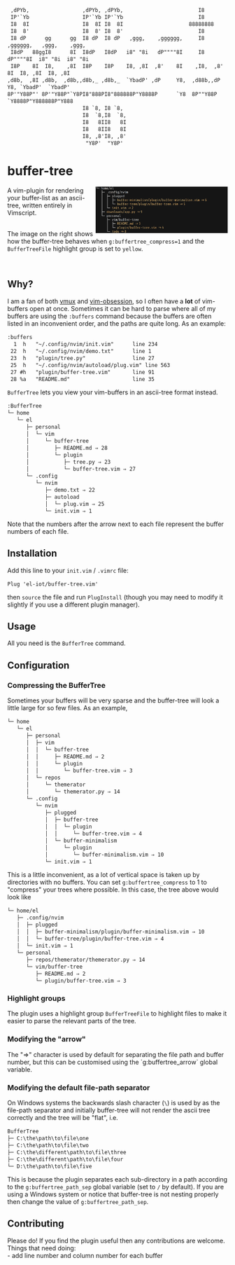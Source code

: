 ```

 ,dPYb,                 ,dPYb, ,dPYb,                        I8
 IP'`Yb                 IP'`Yb IP'`Yb                        I8
 I8  8I                 I8  8I I8  8I                     88888888
 I8  8'                 I8  8' I8  8'                        I8
 I8 dP      gg      gg  I8 dP  I8 dP   ,ggg,    ,gggggg,     I8    ,gggggg,   ,ggg,    ,ggg,
 I8dP   88ggI8      8I  I8dP   I8dP   i8" "8i   dP""""8I     I8    dP""""8I  i8" "8i  i8" "8i
 I8P    8I  I8,    ,8I  I8P    I8P    I8, ,8I  ,8'    8I    ,I8,  ,8'    8I  I8, ,8I  I8, ,8I
,d8b,  ,8I ,d8b,  ,d8b,,d8b,_ ,d8b,_  `YbadP' ,dP     Y8,  ,d88b,,dP     Y8, `YbadP'  `YbadP'
8P'"Y88P"' 8P'"Y88P"`Y8PI8"888PI8"888888P"Y8888P      `Y8  8P""Y88P      `Y8888P"Y888888P"Y888
                        I8 `8, I8 `8,
                        I8  `8,I8  `8,
                        I8   8II8   8I
                        I8   8II8   8I
                        I8, ,8'I8, ,8'
                         "Y8P'  "Y8P'
```

<h1>buffer-tree</h1>

<img src="./assets/compressed.png" width="60%" height="40%" align="right">
A vim-plugin for rendering your buffer-list as an ascii-tree, written entirely in Vimscript. <br/><br/>


<p>The image on the right shows how the buffer-tree behaves when <code>g:buffertree_compress=1</code> and the <code>BufferTreeFile</code> highlight group is set to <code>yellow</code>.<p><br/>

<h2>Why?</h2>
I am a fan of both <a href='https://github.com/jceb/vmux'>vmux</a> and <a href='https://github.com/tpope/vim-obsession'>vim-obsession</a>, so I often have a <b>lot</b> of vim-buffers open at once. Sometimes it can be hard to parse where all of my buffers are using the <code>:buffers</code> command because the buffers are often listed in an inconvenient order, and the paths are quite long. As an example:

```
:buffers
  1  h   "~/.config/nvim/init.vim"      line 234
 22  h   "~/.config/nvim/demo.txt"      line 1
 23  h   "plugin/tree.py"               line 27
 25  h   "~/.config/nvim/autoload/plug.vim" line 563
 27 #h   "plugin/buffer-tree.vim"       line 91
 28 %a   "README.md"                    line 35
```

<code>BufferTree</code> lets you view your vim-buffers in an ascii-tree format instead.

```
:BufferTree
└─ home
   └─ el
      ├─ personal
      │  └─ vim
      │     └─ buffer-tree
      │        ├─ README.md ⇒ 28
      │        └─ plugin
      │           ├─ tree.py ⇒ 23
      │           └─ buffer-tree.vim ⇒ 27
      └─ .config
         └─ nvim
            ├─ demo.txt ⇒ 22
            ├─ autoload
            │  └─ plug.vim ⇒ 25
            └─ init.vim ⇒ 1
```

Note that the numbers after the arrow next to each file represent the buffer numbers of each file.

<h2>Installation</h2>

Add this line to your <code>init.vim</code> / <code>.vimrc</code> file:
```
Plug 'el-iot/buffer-tree.vim'
```
then <code>source</code> the file and run <code>PlugInstall</code> (though you may need to modify it slightly if you use a different plugin manager).

<h2>Usage</h2>
All you need is the <code>BufferTree</code> command.

<h2>Configuration</h2>

<h3> Compressing the BufferTree </h3>
Sometimes your buffers will be very sparse and the buffer-tree will look a little large for so few files.
As an example,

```
└─ home
   └─ el
      ├─ personal
      │  ├─ vim
      │  │  └─ buffer-tree
      │  │     ├─ README.md ⇒ 2
      │  │     └─ plugin
      │  │        └─ buffer-tree.vim ⇒ 3
      │  └─ repos
      │     └─ themerator
      │        └─ themerator.py ⇒ 14
      └─ .config
         └─ nvim
            ├─ plugged
            │  ├─ buffer-tree
            │  │  └─ plugin
            │  │     └─ buffer-tree.vim ⇒ 4
            │  └─ buffer-minimalism
            │     └─ plugin
            │        └─ buffer-minimalism.vim ⇒ 10
            └─ init.vim ⇒ 1
```

This is a little inconvenient, as a lot of vertical space is taken up by directories with no buffers.
You can set <code>g:buffertree_compress</code> to 1 to "compress" your trees where possible. In this case, the tree above would look like

```
└─ home/el
   ├─ .config/nvim
   │  ├─ plugged
   │  │  ├─ buffer-minimalism/plugin/buffer-minimalism.vim ⇒ 10
   │  │  └─ buffer-tree/plugin/buffer-tree.vim ⇒ 4
   │  └─ init.vim ⇒ 1
   └─ personal
      ├─ repos/themerator/themerator.py ⇒ 14
      └─ vim/buffer-tree
         ├─ README.md ⇒ 2
         └─ plugin/buffer-tree.vim ⇒ 3

```

<h3>Highlight groups</h3>
The plugin uses a highlight group <code>BufferTreeFile</code> to highlight files to make it easier to parse the relevant parts of the tree.

<h3>Modifying the "arrow"</h3>
The "⇒" character is used by default for separating the file path and buffer number, but this can be customised using the `g:buffertree_arrow` global variable.

<h3>Modifying the default file-path separator</h3>
On Windows systems the backwards slash character (<code>\</code>) is used by as the file-path separator and initially buffer-tree will not render the ascii tree correctly and the tree will be "flat", i.e.

```
BufferTree
├─ C:\the\path\to\file\one
├─ C:\the\path\to\file\two
├─ C:\the\different\path\to\file\three
├─ C:\the\different\path\to\file\four
└─ D:\the\path\to\file\five
```

This is because the plugin separates each sub-directory in a path according to the `g:buffertree_path_sep` global variable (set to `/` by default). If you are using a Windows system or notice that buffer-tree is not nesting properly then change the value of `g:buffertree_path_sep`.

<h2>Contributing</h2>
Please do! If you find the plugin useful then any contributions are welcome. Things that need doing:<br>
 - add line number and column number for each buffer
